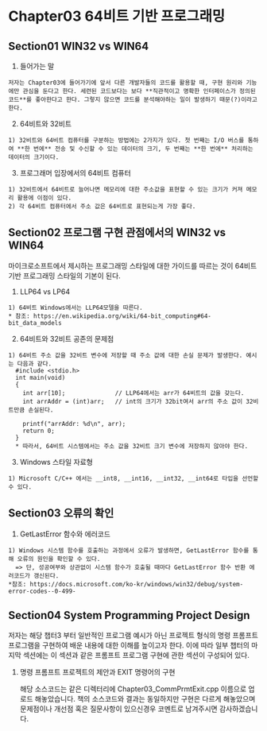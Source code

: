 
# Chapter03 64비트 기반 프로그래밍
## Section01 WIN32 vs WIN64
  1. 들어가는 말

    저자는 Chapter03에 들어가기에 앞서 다른 개발자들의 코드를 활용할 때, 구현 원리와 기능에만 관심을 둔다고 한다. 세련된 코드보다는 보다 **직관적이고 명확한 인터페이스가 정의된 코드**를 좋아한다고 한다. 그렇지 않으면 코드를 분석해야하는 일이 발생하기 때문(?)이라고 한다.

  2. 64비트와 32비트

    1) 32비트와 64비트 컴퓨터를 구분하는 방법에는 2가지가 있다. 첫 번째는 I/O 버스를 통하여 **한 번에** 전송 및 수신할 수 있는 데이터의 크기, 두 번째는 **한 번에** 처리하는 데이터의 크기이다.

  3. 프로그래머 입장에서의 64비트 컴퓨터

    1) 32비트에서 64비트로 늘어나면 메모리에 대한 주소값을 표현할 수 있는 크기가 커져 메모리 활용에 이점이 있다.
    2) 각 64비트 컴퓨터에서 주소 값은 64비트로 표현되는게 가장 좋다.

## Section02 프로그램 구현 관점에서의 WIN32 vs WIN64
  마이크로소프트에서 제시하는 프로그래밍 스타일에 대한 가이드를 따르는 것이 64비트 기반 프로그래밍 스타일의 기본이 된다.

  1. LLP64 vs LP64

    1) 64비트 Windows에서는 LLP64모델을 따른다.
    * 참조: https://en.wikipedia.org/wiki/64-bit_computing#64-bit_data_models

  2. 64비트와 32비트 공존의 문제점

    1) 64비트 주소 값을 32비트 변수에 저장할 때 주소 값에 대한 손실 문제가 발생한다. 예시는 다음과 같다.
      #include <stdio.h>
      int main(void)
      {
        int arr[10];              // LLP64에서는 arr가 64비트의 값을 갖는다.
        int arrAddr = (int)arr;   // int의 크기가 32bit여서 arr의 주소 값이 32비트만큼 손실된다.

        printf("arrAddr: %d\n", arr);
        return 0;
      }
      * 따라서, 64비트 시스템에서는 주소 값을 32비트 크기 변수에 저장하지 않아야 한다.

  3. Windows 스타일 자료형

    1) Microsoft C/C++ 에서는 __int8, __int16, __int32, __int64로 타입을 선언할 수 있다.

## Section03 오류의 확인
  1. GetLastError 함수와 에러코드

    1) Windows 시스템 함수를 호출하는 과정에서 오류가 발생하면, GetLastError 함수를 통해 오류의 원인을 확인할 수 있다.
      => 단, 성공여부와 상관없이 시스템 함수가 호출될 때마다 GetLastError 함수 반환 에러코드가 갱신된다.
    *참조: https://docs.microsoft.com/ko-kr/windows/win32/debug/system-error-codes--0-499-

## Section04 System Programming Project Design
저자는 해당 챕터3 부터 일반적인 프로그램 예시가 아닌 프로젝트 형식의 명령 프롬프트 프로그램을 구현하여 배운 내용에 대한 이해를 높이고자 한다. 이에 따라 일부 챕터의 마지막 섹션에는 이 섹션과 같은 프롬프트 프로그램 구현에 관한 섹션이 구성되어 있다.  

  1. 명령 프롬프트 프로젝트의 제안과 EXIT 명령어의 구현

     해당 소스코드는 같은 디렉터리에 Chapter03_CommPrmtExit.cpp 이름으로 업로드 해놓았습니다. 책의 소스코드와 결과는 동일하지만 구현은 다르게 해놓았으며 문제점이나 개선점 혹은 질문사항이 있으신경우 코멘트로 남겨주시면 감사하겠습니다.
